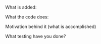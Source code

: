 What is added:

What the code does:

Motivation behind it (what is accomplished)

What testing have you done?

